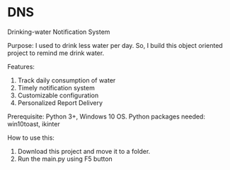 


# DNS
Drinking-water Notification System

Purpose: I used to drink less water per day. So, I build this object oriented project to remind me drink water. 

Features:
  1. Track daily consumption of water
  2. Timely notification system
  3. Customizable configuration
  4. Personalized Report Delivery

Prerequisite: Python 3+, Windows 10 OS.
Python packages needed: win10toast, ikinter

How to use this:
  1. Download this project and move it to a folder.
  2. Run the main.py using F5 button



